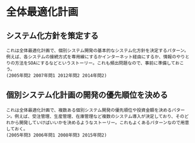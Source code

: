 # 全体最適化計画
## システム化方針を策定する
	これは全体最適化計画で、個別システム開発の基本的なシステム化方針を決定するパターン。例えば、各システムの接続方式を専用線にするかインターネット経由にするか、情報のやりとりの方法をSOAにするなどというストーリー。これも頻出問題なので、事前に準備しておこう。
	(2005年問2 2007年問1 2012年問2 2014年問2)
	
## 個別システム化計画の開発の優先順位を決める
	これは全体最適化計画で、複数ある個別システム開発の優先順位や投資金額を決めるパターン。例えば、受注管理、生産管理、在庫管理など複数のシステム導入が決定しており、そのどれから開発していけばいいかを決めるようなストーリー。これもよくあるパターンなので用意しておく。
	(2005年問3 2006年問1 2008年問3 2015年問2)
